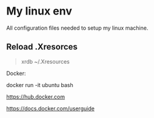 # My linux env

All configuration files needed to setup my linux machine.

## Reload .Xresorces
> xrdb ~/.Xresources



Docker:

docker run -it ubuntu bash

https://hub.docker.com

https://docs.docker.com/userguide

